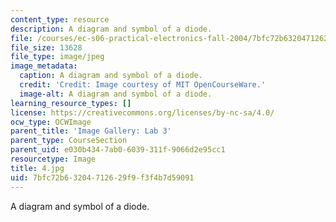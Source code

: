 ```yaml
---
content_type: resource
description: A diagram and symbol of a diode.
file: /courses/ec-s06-practical-electronics-fall-2004/7bfc72b63204712629f9f3f4b7d59091_4.jpg
file_size: 13628
file_type: image/jpeg
image_metadata:
  caption: A diagram and symbol of a diode.
  credit: 'Credit: Image courtesy of MIT OpenCourseWare.'
  image-alt: A diagram and symbol of a diode.
learning_resource_types: []
license: https://creativecommons.org/licenses/by-nc-sa/4.0/
ocw_type: OCWImage
parent_title: 'Image Gallery: Lab 3'
parent_type: CourseSection
parent_uid: e030b434-7ab0-6039-311f-9066d2e95cc1
resourcetype: Image
title: 4.jpg
uid: 7bfc72b6-3204-7126-29f9-f3f4b7d59091
---
```

A diagram and symbol of a diode.